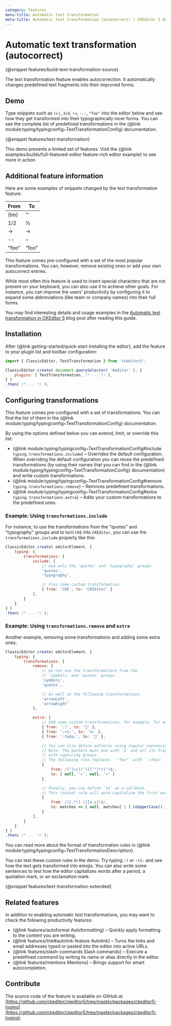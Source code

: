 ```yaml
---
category: features
menu-title: Automatic text transformation
meta-title: Automatic text transformation (autocorrect) | CKEditor 5 Documentation
---
```


# Automatic text transformation (autocorrect)

{@snippet features/build-text-transformation-source}

The text transformation feature enables autocorrection. It automatically changes predefined text fragments into their improved forms.

## Demo

Type snippets such as `(c)`, `3/4`, `!=`, `---`, `"foo"` into the editor below and see how they get transformed into their typographically nicer forms. You can see the complete list of predefined transformations in the {@link module:typing/typingconfig~TextTransformationConfig} documentation.

{@snippet features/text-transformation}

<info-box info>
	This demo presents a limited set of features. Visit the {@link examples/builds/full-featured-editor feature-rich editor example} to see more in action.
</info-box>

## Additional feature information

Here are some examples of snippets changed by the text transformation feature:

<!-- vale off -->
<table style="width: unset">
	<thead>
		<tr>
		<th>From</th>
		<th>To</th>
		</tr>
	</thead>
	<tbody>
		<tr>
			<td>(tm)</td>
			<td>™</td>
		</tr>
		<tr>
			<td>1/2</td>
			<td>½</td>
		</tr>
		<tr>
			<td>-&gt;</td>
			<td>→</td>
		</tr>
		<tr>
			<td>--</td>
			<td>–</td>
		</tr>
		<tr>
			<td>"foo"</td>
			<td>“foo”</td>
		</tr>
	</tbody>
</table>
<!-- vale on -->

This feature comes pre-configured with a set of the most popular transformations. You can, however, remove existing ones or add your own autocorrect entries.

While most often this feature is used to insert special characters that are not present on your keyboard, you can also use it to achieve other goals. For instance, you can improve the users' productivity by configuring it to expand some abbreviations (like team or company names) into their full forms.

You may find interesting details and usage examples in the [Automatic text transformation in CKEditor&nbsp;5](https://ckeditor.com/blog/feature-of-the-month-automatic-text-transformation-in-ckeditor-5/) blog post after reading this guide.

## Installation

After {@link getting-started/quick-start installing the editor}, add the feature to your plugin list and toolbar configuration:

```js
import { ClassicEditor, TextTransformation } from 'ckeditor5';

ClassicEditor.create( document.querySelector( '#editor' ), {
	plugins: [ TextTransformation, /* ... */ ],
} )
.then( /* ... */ );
```

## Configuring transformations

This feature comes pre-configured with a set of transformations. You can find the list of them in the {@link module:typing/typingconfig~TextTransformationConfig} documentation.

By using the options defined below you can extend, limit, or override this list:

* {@link module:typing/typingconfig~TextTransformationConfig#include `typing.transformations.include`} &ndash; Overrides the default configuration. When overriding the default configuration you can reuse the predefined transformations (by using their names that you can find in the {@link module:typing/typingconfig~TextTransformationConfig} documentation) and write custom transformations.
* {@link module:typing/typingconfig~TextTransformationConfig#remove `typing.transformations.remove`} &ndash; Removes predefined transformations.
* {@link module:typing/typingconfig~TextTransformationConfig#extra `typing.transformations.extra`} &ndash; Adds your custom transformations to the predefined ones.

### Example: Using `transformations.include`

For instance, to use the transformations from the "quotes" and "typography" groups and to turn `CKE` into `CKEditor`, you can use the `transformations.include` property like this:

```js
ClassicEditor.create( editorElement, {
	typing: {
		transformations: {
			include: [
				// Use only the 'quotes' and 'typography' groups.
				'quotes',
				'typography',

				// Plus some custom transformation.
				{ from: 'CKE', to: 'CKEditor' }
			],
		}
	}
} )
.then( /* ... */ );
```

### Example: Using `transformations.remove` and `extra`

Another example, removing some transformations and adding some extra ones:

```js
ClassicEditor.create( editorElement, {
	typing: {
		transformations: {
			remove: [
				// Do not use the transformations from the
				// 'symbols' and 'quotes' groups.
				'symbols',
				'quotes',

				// As well as the following transformations.
				'arrowLeft',
				'arrowRight'
			],

			extra: [
				// Add some custom transformations, for example, for emojis.
				{ from: ':)', to: '🙂' },
				{ from: ':+1:', to: '👍' },
				{ from: ':tada:', to: '🎉' },

				// You can also define patterns using regular expressions.
				// Note: The pattern must end with `$` and all its fragments must be wrapped
				// with capturing groups.
				// The following rule replaces ` "foo"` with ` «foo»`.
				{
					from: /(^|\s)(")([^"]*)(")$/,
					to: [ null, '«', null, '»' ]
				},

				// Finally, you can define `to` as a callback.
				// This (naive) rule will auto-capitalize the first word after a period, question mark, or an exclamation mark.
				{
					from: /([.?!] )([a-z])$/,
					to: matches => [ null, matches[ 1 ].toUpperCase() ]
				}
			],
		}
	}
} )
.then( /* ... */ );
```

You can read more about the format of transformation rules in {@link module:typing/typingconfig~TextTransformationDescription}.

You can test these custom rules in the demo. Try typing `:)` or `:+1:` and see how the text gets transformed into emojis. You can also write some sentences to test how the editor capitalizes words after a period, a quotation mark, or an exclamation mark.

{@snippet features/text-transformation-extended}

## Related features

In addition to enabling automatic text transformations, you may want to check the following productivity features:

* {@link features/autoformat Autoformatting} &ndash; Quickly apply formatting to the content you are writing.
* {@link features/link#autolink-feature Autolink} &ndash; Turns the links and email addresses typed or pasted into the editor into active URLs.
* {@link features/slash-commands Slash commands} &ndash; Execute a predefined command by writing its name or alias directly in the editor.
* {@link features/mentions Mentions} &ndash; Brings support for smart autocompletion.

## Contribute

The source code of the feature is available on GitHub at [https://github.com/ckeditor/ckeditor5/tree/master/packages/ckeditor5-typing](https://github.com/ckeditor/ckeditor5/tree/master/packages/ckeditor5-typing).
